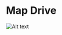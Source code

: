 # Map Drive
 
![Alt text](https://user-images.githubusercontent.com/51635231/86102551-f200a280-babb-11ea-8bc6-3461f175a0d7.png "Powershell GUI")
